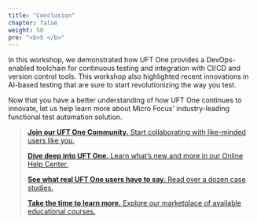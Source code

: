 ```yaml
---
title: "Conclusion"
chapter: false
weight: 50
pre: "<b>5 </b>"
---
```


In this workshop, we demonstrated how UFT One provides a DevOps-enabled toolchain for continuous testing and integration with CI/CD and version control tools. This workshop also highlighted recent innovations in AI-based testing that are sure to start revolutionizing the way you test.

Now that you have a better understanding of how UFT One continues to innovate, let us help learn more about Micro Focus' industry-leading functional test automation solution.

>[**Join our UFT One Community.** Start collaborating with like-minded users like you.](https://community.microfocus.com/adtd/uft)
>
>[**Dive deep into UFT One.** Learn what’s new and more in our Online Help Center.](https://admhelp.microfocus.com/uft/en/latest/UFT_Help/Content/Resources/_TopNav/_TopNav_Home.htm)
>
>[**See what real UFT One users have to say.** Read over a dozen case studies.](https://www.microfocus.com/en-us/resource-center/case-study?product=UFT%20One)
>
>[**Take the time to learn more.** Explore our marketplace of available educational courses.](https://marketplace.microfocus.com/education/category/all?product=UFT-One)
